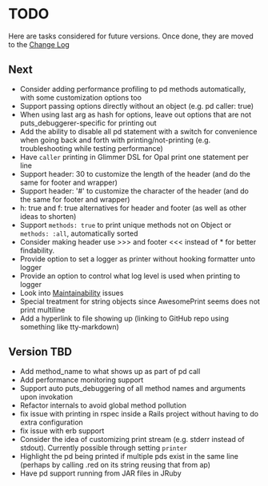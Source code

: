 # TODO

Here are tasks considered for future versions. Once done, they are moved to the [Change Log](CHANGELOG.md)

## Next

- Consider adding performance profiling to pd methods automatically, with some customization options too
- Support passing options directly without an object (e.g. pd caller: true)
- When using last arg as hash for options, leave out options that are not puts_debuggerer-specific for printing out
- Add the ability to disable all pd statement with a switch for convenience when going back and forth with printing/not-printing (e.g. troubleshooting while testing performance)
- Have `caller` printing in Glimmer DSL for Opal print one statement per line
- Support header: 30 to customize the length of the header (and do the same for footer and wrapper)
- Support header: '#' to customize the character of the header (and do the same for footer and wrapper)
- h: true and f: true alternatives for header and footer (as well as other ideas to shorten)
- Support `methods: true` to print unique methods not on Object or `methods: :all`, automatically sorted
- Consider making header use >>> and footer <<< instead of * for better findability.
- Provide option to set a logger as printer without hooking formatter unto logger
- Provide an option to control what log level is used when printing to logger
- Look into [Maintainability](https://codeclimate.com/github/AndyObtiva/puts_debuggerer/issues) issues
- Special treatment for string objects since AwesomePrint seems does not print multiline
- Add a hyperlink to file showing up (linking to GitHub repo using something like tty-markdown)

## Version TBD

- Add method_name to what shows up as part of pd call
- Add performance monitoring support
- Support auto puts_debuggering of all method names and arguments upon invokation
- Refactor internals to avoid global method pollution
- fix issue with printing in rspec inside a Rails project without having to do extra configuration
- fix issue with erb support
- Consider the idea of customizing print stream (e.g. stderr instead of stdout). Currently possible through setting `printer`
- Highlight the pd being printed if multiple pds exist in the same line (perhaps by calling .red on its string reusing that from ap)
- Have pd support running from JAR files in JRuby
